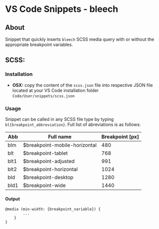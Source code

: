 # VS Code Snippets - bleech
## About
Snippet that quickly inserts `bleech` SCSS media query with or without the appropriate breakpoint variables.
## SCSS:
### Installation
* **OSX:** copy the content of the `scss.json` file into respective JSON file located at your VS Code installation folder `Code/User/snippets/scss.json`

### Usage
Snippet can be called in any SCSS file type by typing `bl{breakpoint_abbreviation}`.
Full list of abreviations is as follows:

| Abb | Full name | Breakpoint [px] |
| --- | --- | --- |
| blm | $breakpoint-mobile-horizontal | 480 |
| blt | $breakpoint-tablet | 768 |
| blt1 | $breakpoint-adjusted | 991 |
| blt2 | $breakpoint-horizontal | 1024 |
| bld | $breakpoint-desktop | 1280 |
| bld1 | $breakpoint-wide | 1440 |

#### Output
```
@media (min-width: {breakpoint_variable}) {
        ...
    }
}
```

